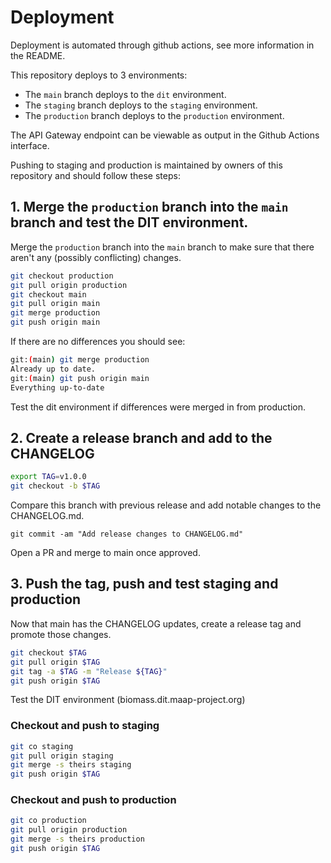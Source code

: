 # Deployment

Deployment is automated through github actions, see more information in the README.

This repository deploys to 3 environments:

* The `main` branch deploys to the `dit` environment.
* The `staging` branch deploys to the `staging` environment.
* The `production` branch deploys to the `production` environment.

The API Gateway endpoint can be viewable as output in the Github Actions interface.

Pushing to staging and production is maintained by owners of this repository and should follow these steps:

## 1. Merge the `production` branch into the `main` branch and test the DIT environment.

Merge the `production` branch into the `main` branch to make sure that there aren't any (possibly conflicting) changes.

```bash
git checkout production
git pull origin production
git checkout main
git pull origin main
git merge production
git push origin main
```

If there are no differences you should see:

```bash
git:(main) git merge production
Already up to date.
git:(main) git push origin main
Everything up-to-date
```

Test the dit environment if differences were merged in from production.

## 2. Create a release branch and add to the CHANGELOG

```bash
export TAG=v1.0.0
git checkout -b $TAG
```

Compare this branch with previous release and add notable changes to the CHANGELOG.md.

```
git commit -am "Add release changes to CHANGELOG.md"
```

Open a PR and merge to main once approved.

## 3. Push the tag, push and test staging and production

Now that main has the CHANGELOG updates, create a release tag and promote those changes.

```bash
git checkout $TAG
git pull origin $TAG
git tag -a $TAG -m "Release ${TAG}"
git push origin $TAG
```

Test the DIT environment (biomass.dit.maap-project.org)

### Checkout and push to staging

```bash
git co staging
git pull origin staging
git merge -s theirs staging
git push origin $TAG
```

### Checkout and push to production

```bash
git co production
git pull origin production
git merge -s theirs production
git push origin $TAG
```